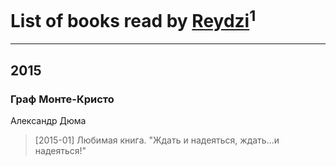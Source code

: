 # List of books read by [Reydzi](http://vk.com/id72921911)<sup>1</sup>
---

## 2015

### Граф Монте-Кристо
Александр Дюма
> [2015-01] Любимая книга. 
> "Ждать и надеяться, ждать...и надеяться!"



